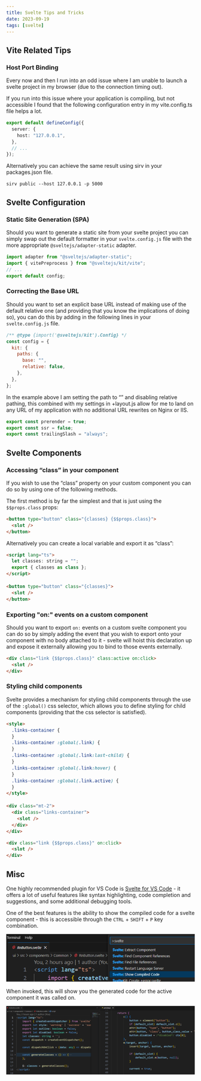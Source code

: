 ```yaml
---
title: Svelte Tips and Tricks
date: 2023-09-19
tags: [svelte]
---
```


## Vite Related Tips

### Host Port Binding

Every now and then I run into an odd issue where I am unable to launch a svelte project in my browser (due to the connection timing out).

If you run into this issue where your application is compiling, but not accessible I found that the following configuration entry in my vite.config.ts file helps a lot.

```ts
export default defineConfig({
  server: {
    host: "127.0.0.1",
  },
  // ...
});
```

Alternatively you can achieve the same result using sirv in your packages.json file.

```text
sirv public --host 127.0.0.1 -p 5000
```

## Svelte Configuration

### Static Site Generation (SPA)

Should you want to generate a static site from your svelte project you can simply swap out the default formatter in your `svelte.config.js` file with the more appropriate `@sveltejs/adapter-static` adapter.

```ts
import adapter from "@sveltejs/adapter-static";
import { vitePreprocess } from "@sveltejs/kit/vite";
// ...
export default config;
```

### Correcting the Base URL

Should you want to set an explicit base URL instead of making use of the default relative one (and providing that you know the implications of doing so), you can do this by adding in the following lines in your `svelte.config.js` file.

```js
/** @type {import('@sveltejs/kit').Config} */
const config = {
  kit: {
    paths: {
      base: "",
      relative: false,
    },
  },
};
```

In the example above I am setting the path to “” and disabling relative pathing, this combined with my settings in +layout.js allow for me to land on any URL of my application with no additional URL rewrites on Nginx or IIS.

```js
export const prerender = true;
export const ssr = false;
export const trailingSlash = "always";
```

## Svelte Components

### Accessing “class” in your component

If you wish to use the “class” property on your custom component you can do so by using one of the following methods.

The first method is by far the simplest and that is just using the `$$props.class` props:

```html
<button type="button" class="{classes} {$$props.class}">
  <slot />
</button>
```

Alternatively you can create a local variable and export it as “class”:

```html
<script lang="ts">
  let classes: string = "";
  export { classes as class };
</script>

<button type="button" class="{classes}">
  <slot />
</button>
```

### Exporting "on:" events on a custom component

Should you want to export `on:` events on a custom svelte component you can do so by simply adding the event that you wish to export onto your component with no body attached to it - svelte will hoist this declaration up and expose it externally allowing you to bind to those events externally.

```html
<div class="link {$$props.class}" class:active on:click>
  <slot />
</div>
```

### Styling child components

Svelte provides a mechanism for styling child components through the use of the `:global()` css selector, which allows you to define styling for child components (providing that the css selector is satisfied).

```html
<style>
  .links-container {
  }
  .links-container :global(.link) {
  }
  .links-container :global(.link:last-child) {
  }
  .links-container :global(.link:hover) {
  }
  .links-container :global(.link.active) {
  }
</style>

<div class="mt-2">
  <div class="links-container">
    <slot />
  </div>
</div>
```

```html
<div class="link {$$props.class}" on:click>
  <slot />
</div>
```

## Misc

One highly recommended plugin for VS Code is [Svelte for VS Code](https://marketplace.visualstudio.com/items?itemName=svelte.svelte-vscode) - it offers a lot of useful features like syntax highlighting, code completion and suggestions, and some additional debugging tools.

One of the best features is the ability to show the compiled code for a svelte component - this is accessible through the `CTRL` + `SHIFT` + `P` key combination.

<img src="./001.png" alt="" />

When invoked, this will show you the generated code for the active component it was called on.

<img src="./002.png" alt="" />
